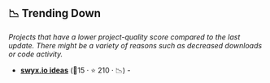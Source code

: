 ## 📉 Trending Down

_Projects that have a lower project-quality score compared to the last update. There might be a variety of reasons such as decreased downloads or code activity._

- <b><a href="https://www.swyx.io/ideas/?show=Essays">swyx.io ideas</a></b> (🥇15 ·  ⭐ 210 · 📉) - 

